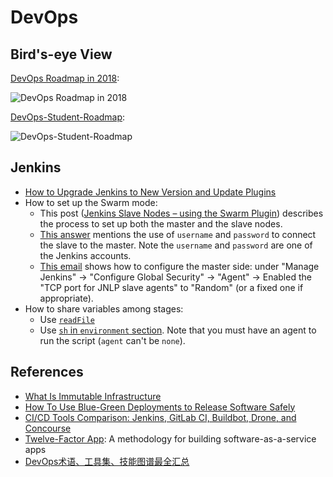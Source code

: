 # DevOps

## Bird's-eye View

[DevOps Roadmap in 2018](https://github.com/kamranahmedse/developer-roadmap#-devops-roadmap):

![DevOps Roadmap in 2018](https://github.com/kamranahmedse/developer-roadmap/blob/master/images/devops.png)

[DevOps-Student-Roadmap](https://github.com/lucassha/DevOps-Student-Roadmap):

![DevOps-Student-Roadmap](https://camo.githubusercontent.com/84c2faf3a081a531485909d25119723d7672f6c5/68747470733a2f2f692e696d6775722e636f6d2f707967396d48312e706e67)

## Jenkins

- [How to Upgrade Jenkins to New Version and Update Plugins](https://www.thegeekstuff.com/2016/06/upgrade-jenkins-and-plugins)
- How to set up the Swarm mode:
  - This post ([Jenkins Slave Nodes – using the Swarm Plugin](http://www.donaldsimpson.co.uk/2013/03/18/jenkins-slave-nodes-using-the-swarm-plugin/)) describes the process to set up both the master and the slave nodes.
  - [This answer](https://stackoverflow.com/a/34078581/630364) mentions the use of `username` and `password` to connect the slave to the master. Note the `username` and `password` are one of the Jenkins accounts.
  - [This email](https://groups.google.com/d/msg/jenkinsci-users/bQLIJwoVPzU/ifsgQKVu0GIJ) shows how to configure the master side: under "Manage Jenkins" -> "Configure Global Security" -> "Agent" -> Enabled the "TCP port for JNLP slave agents" to "Random" (or a fixed one if appropriate).
- How to share variables among stages:
  - Use [`readFile`](https://stackoverflow.com/a/44101004/630364)
  - Use [`sh` in `environment` section](https://stackoverflow.com/a/43881731/630364). Note that you must have an agent to run the script (`agent` can't be `none`).

## References

- [What Is Immutable Infrastructure](https://www.digitalocean.com/community/tutorials/what-is-immutable-infrastructure)
- [How To Use Blue-Green Deployments to Release Software Safely](https://www.digitalocean.com/community/tutorials/what-is-immutable-infrastructure)
- [CI/CD Tools Comparison: Jenkins, GitLab CI, Buildbot, Drone, and Concourse](https://www.digitalocean.com/community/tutorials/ci-cd-tools-comparison-jenkins-gitlab-ci-buildbot-drone-and-concourse)
- [Twelve-Factor App](https://www.12factor.net/): A methodology for building software-as-a-service apps
- [DevOps术语、工具集、技能图谱最全汇总](https://mp.weixin.qq.com/s?__biz=MzIzNjUxMzk2NQ==&mid=2247489629&idx=1&sn=f1986df12783bf9f76f47077189a1544)
